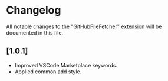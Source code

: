 # Changelog

All notable changes to the "GitHubFileFetcher" extension will be documented in this file.

## [1.0.1]

- Improved VSCode Marketplace keywords.
- Applied common add style.